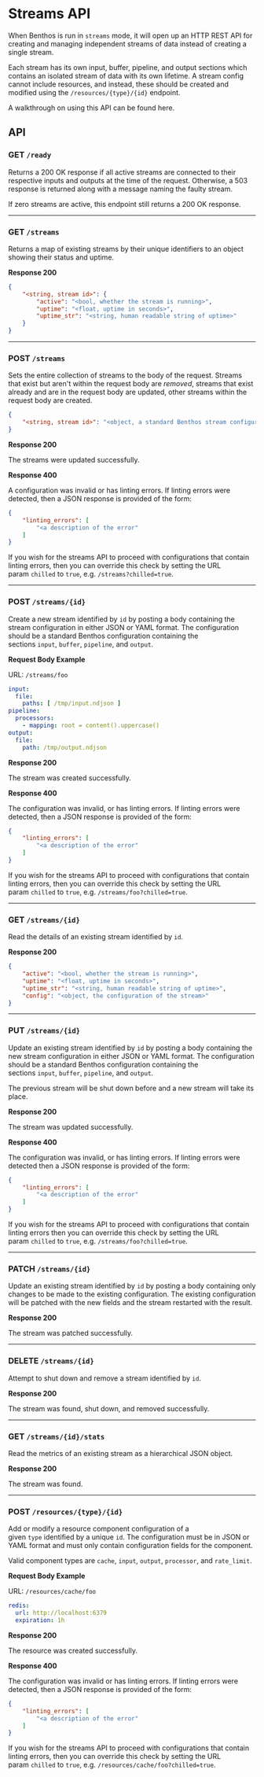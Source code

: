 # Streams API

When Benthos is run in `streams` mode, it will open up an HTTP REST API for creating and managing independent streams of data instead of creating a single stream.

Each stream has its own input, buffer, pipeline, and output sections which contains an isolated stream of data with its own lifetime. A stream config cannot include resources, and instead, these should be created and modified using the `/resources/{type}/{id}` endpoint.

A walkthrough on using this API can be found here.

## API

### **GET `/ready`**

Returns a 200 OK response if all active streams are connected to their respective inputs and outputs at the time of the request. Otherwise, a 503 response is returned along with a message naming the faulty stream.

If zero streams are active, this endpoint still returns a 200 OK response.

---

### **GET `/streams`**

Returns a map of existing streams by their unique identifiers to an object showing their status and uptime.

**Response 200**

```json
{
    "<string, stream id>": {
        "active": "<bool, whether the stream is running>",
        "uptime": "<float, uptime in seconds>",
        "uptime_str": "<string, human readable string of uptime>"
    }
}
```

---

### **POST `/streams`**

Sets the entire collection of streams to the body of the request. Streams that exist but aren't within the request body are *removed*, streams that exist already and are in the request body are updated, other streams within the request body are created.

```json
{
    "<string, stream id>": "<object, a standard Benthos stream configuration>"
}
```

**Response 200**

The streams were updated successfully.

**Response 400**

A configuration was invalid or has linting errors. If linting errors were detected, then a JSON response is provided of the form:

```json
{
    "linting_errors": [
        "<a description of the error"
    ]
}
```

If you wish for the streams API to proceed with configurations that contain linting errors, then you can override this check by setting the URL param `chilled` to `true`, e.g. `/streams?chilled=true`.

---

### **POST `/streams/{id}`**

Create a new stream identified by `id` by posting a body containing the stream configuration in either JSON or YAML format. The configuration should be a standard Benthos configuration containing the sections `input`, `buffer`, `pipeline`, and `output`.

**Request Body Example**

URL: `/streams/foo`

```yaml
input:
  file:
    paths: [ /tmp/input.ndjson ]
pipeline:
  processors:
    - mapping: root = content().uppercase()
output:
  file:
    path: /tmp/output.ndjson
```

**Response 200**

The stream was created successfully.

**Response 400**

The configuration was invalid, or has linting errors. If linting errors were detected, then a JSON response is provided of the form:

```json
{
    "linting_errors": [
        "<a description of the error"
    ]
}
```

If you wish for the streams API to proceed with configurations that contain linting errors, then you can override this check by setting the URL param `chilled` to `true`, e.g. `/streams/foo?chilled=true`.

---

### **GET `/streams/{id}`**

Read the details of an existing stream identified by `id`.

**Response 200**

```json
{
    "active": "<bool, whether the stream is running>",
    "uptime": "<float, uptime in seconds>",
    "uptime_str": "<string, human readable string of uptime>",
    "config": "<object, the configuration of the stream>"
}
```

---

### **PUT `/streams/{id}`**

Update an existing stream identified by `id` by posting a body containing the new stream configuration in either JSON or YAML format. The configuration should be a standard Benthos configuration containing the sections `input`, `buffer`, `pipeline`, and `output`.

The previous stream will be shut down before and a new stream will take its place.

**Response 200**

The stream was updated successfully.

**Response 400**

The configuration was invalid, or has linting errors. If linting errors were detected then a JSON response is provided of the form:

```json
{
    "linting_errors": [
        "<a description of the error"
    ]
}
```

If you wish for the streams API to proceed with configurations that contain linting errors then you can override this check by setting the URL param `chilled` to `true`, e.g. `/streams/foo?chilled=true`.

---

### **PATCH `/streams/{id}`**

Update an existing stream identified by `id` by posting a body containing only changes to be made to the existing configuration. The existing configuration will be patched with the new fields and the stream restarted with the result.

**Response 200**

The stream was patched successfully.

---

### DELETE `/streams/{id}`

Attempt to shut down and remove a stream identified by `id`.

**Response 200**

The stream was found, shut down, and removed successfully.

---

### GET `/streams/{id}/stats`

Read the metrics of an existing stream as a hierarchical JSON object.

**Response 200**

The stream was found.

---

### **POST `/resources/{type}/{id}`**

Add or modify a resource component configuration of a given `type` identified by a unique `id`. The configuration must be in JSON or YAML format and must only contain configuration fields for the component.

Valid component types are `cache`, `input`, `output`, `processor`, and `rate_limit`.

**Request Body Example**

URL: `/resources/cache/foo`

```yaml
redis:
  url: http://localhost:6379
  expiration: 1h
```

**Response 200**

The resource was created successfully.

**Response 400**

The configuration was invalid or has linting errors. If linting errors were detected, then a JSON response is provided of the form:

```json
{
    "linting_errors": [
        "<a description of the error"
    ]
}
```

If you wish for the streams API to proceed with configurations that contain linting errors, then you can override this check by setting the URL param `chilled` to `true`, e.g. `/resources/cache/foo?chilled=true`.
